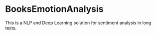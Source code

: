 # BooksEmotionAnalysis
 This is a NLP and Deep Learning solution for sentiment analysis in long texts.
